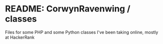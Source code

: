 # README: CorwynRavenwing / classes

Files for some PHP and some Python classes I've been taking online, mostly at HackerRank

